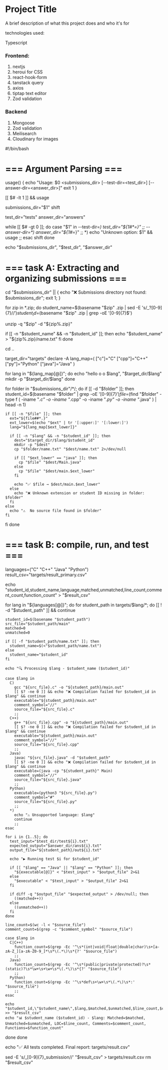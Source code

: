 
# Project Title

A brief description of what this project does and who it's for

technologies used:

Typescript
### Frontend:
1) nextjs
2) heroui for CSS
3) react-hook-form
4) tanstack query
5) axios
6) tiptap text editor
7) Zod validation

### Backend
1) Mongoose
2) Zod validation
3) Meilisearch
4) Cloudinary for images


#!/bin/bash

# === Argument Parsing ===
usage() {
  echo "Usage: $0 <submissions_dir> [--test-dir=<test_dir>] [--answer-dir=<answer_dir>]"
  exit 1
}

[[ $# -lt 1 ]] && usage

submissions_dir="$1"
shift

test_dir="tests"
answer_dir="answers"

while [[ $# -gt 0 ]]; do
  case "$1" in
    --test-dir=*) test_dir="${1#*=}" ;;
    --answer-dir=*) answer_dir="${1#*=}" ;;
    *) echo "Unknown option: $1" && usage ;;
  esac
  shift
done

echo "$submissions_dir", "$test_dir",  "$answer_dir"

# === task A: Extracting and organizing submissions ===

cd "$submissions_dir" || { echo "❌ Submissions directory not found: $submissions_dir"; exit 1; }

for zip in *.zip; do
  student_name=$(basename "$zip" .zip | sed -E 's/_?[0-9]{7}$//')
  student_id=$(basename "$zip" .zip | grep -oE '[0-9]{7}$')

  unzip -q "$zip" -d "${zip%.zip}"

  if [[ -n "$student_name" && -n "$student_id" ]]; then
    echo "$student_name" > "${zip%.zip}/name.txt"
  fi
done

cd ..

target_dir="targets"
declare -A lang_map=( ["c"]="C" ["cpp"]="C++" ["py"]="Python" ["java"]="Java" )

for lang in "${lang_map[@]}"; do
  echo "hello o o $lang", "$target_dir/$lang"
  mkdir -p "$target_dir/$lang"
done

for folder in "$submissions_dir"/*/; do
  if [[ -d "$folder" ]]; then
    student_id=$(basename "$folder" | grep -oE '[0-9]{7}$')
    file=$(find "$folder" -type f \( -iname "*.c" -o -iname "*.cpp" -o -iname "*.py" -o -iname "*.java" \) | head -n 1)

    if [[ -n "$file" ]]; then
      ext="${file##*.}"
      ext_lower=$(echo "$ext" | tr '[:upper:]' '[:lower:]')
      lang="${lang_map[$ext_lower]}"

      if [[ -n "$lang" && -n "$student_id" ]]; then
        dest="$target_dir/$lang/$student_id"
        mkdir -p "$dest"
        cp "$folder/name.txt" "$dest/name.txt" 2>/dev/null

        if [[ "$ext_lower" == "java" ]]; then
          cp "$file" "$dest/Main.java"
        else
          cp "$file" "$dest/main.$ext_lower"
        fi

        echo "✅ $file → $dest/main.$ext_lower"
      else
        echo "❌ Unknown extension or student ID missing in folder: $folder"
      fi
    else
      echo "⚠️  No source file found in $folder"
    fi
  fi
done

# === task B: compile, run, and test ===

languages=("C" "C++" "Java" "Python")
result_csv="targets/result_primary.csv"

echo "student_id,student_name,language,matched,unmatched,line_count,comment_count,function_count" > "$result_csv"

for lang in "${languages[@]}"; do
  for student_path in targets/$lang/*; do
    [[ ! -d "$student_path" ]] && continue

    student_id=$(basename "$student_path")
    src_file="$student_path/main"
    matched=0
    unmatched=0

    if [[ -f "$student_path/name.txt" ]]; then
      student_name=$(<"$student_path/name.txt")
    else
      student_name="$student_id"
    fi

    echo "🔍 Processing $lang - $student_name ($student_id)"

    case $lang in
      C)
        gcc "${src_file}.c" -o "${student_path}/main.out"
        [[ $? -ne 0 ]] && echo "❌ Compilation failed for $student_id in $lang" && continue
        executable="${student_path}/main.out"
        comment_symbol="//"
        source_file="${src_file}.c"
        ;;
      C++)
        g++ "${src_file}.cpp" -o "${student_path}/main.out"
        [[ $? -ne 0 ]] && echo "❌ Compilation failed for $student_id in $lang" && continue
        executable="${student_path}/main.out"
        comment_symbol="//"
        source_file="${src_file}.cpp"
        ;;
      Java)
        javac "${src_file}.java" -d "$student_path"
        [[ $? -ne 0 ]] && echo "❌ Compilation failed for $student_id in $lang" && continue
        executable=(java -cp "${student_path}" Main)
        comment_symbol="//"
        source_file="${src_file}.java"
        ;;
      Python)
        executable=(python3 "${src_file}.py")
        comment_symbol="#"
        source_file="${src_file}.py"
        ;;
      *)
        echo "⚠️ Unsupported language: $lang"
        continue
        ;;
    esac

    for i in {1..5}; do
      test_input="$test_dir/test${i}.txt"
      expected_output="$answer_dir/ans${i}.txt"
      output_file="${student_path}/out${i}.txt"

      echo "▶️ Running test $i for $student_id"

      if [[ "$lang" == "Java" || "$lang" == "Python" ]]; then
        "${executable[@]}" < "$test_input" > "$output_file" 2>&1
      else
        "$executable" < "$test_input" > "$output_file" 2>&1
      fi

      if diff -q "$output_file" "$expected_output" > /dev/null; then
        ((matched++))
      else
        ((unmatched++))
      fi
    done

    line_count=$(wc -l < "$source_file")
    comment_count=$(grep -c "$comment_symbol" "$source_file")

    case $lang in
      C|C++)
        function_count=$(grep -Ec '^\s*(int|void|float|double|char)\s+[a-zA-Z_][a-zA-Z0-9_]*\s*\(.*\)\s*{?' "$source_file")
        ;;
      Java)
        function_count=$(grep -Ec '^\s*(public|private|protected)?\s*(static)?\s*\w+\s+\w+\s*\(.*\)\s*{?' "$source_file")
        ;;
      Python)
        function_count=$(grep -Ec '^\s*def\s+\w+\s*\(.*\)\s*:' "$source_file")
        ;;
    esac

    echo "$student_id,\"$student_name\",$lang,$matched,$unmatched,$line_count,$comment_count,$function_count" >> "$result_csv"
    echo "📊 $student_name ($student_id) - $lang: Matched=$matched, Unmatched=$unmatched, LOC=$line_count, Comments=$comment_count, Functions=$function_count"
  done
done

echo "✅ All tests completed. Final report: targets/result.csv"

sed -E 's/_[0-9]{7}_submission//' "$result_csv" > targets/result.csv
rm "$result_csv"
